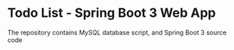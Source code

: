 # Todo List - Spring Boot 3 Web App

The repository contains MySQL database script, and Spring Boot 3 source code
